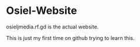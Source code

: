 # Osiel-Website
osieljmedia.rf.gd is the actual website.

This is just my first time on github trying to learn this.
